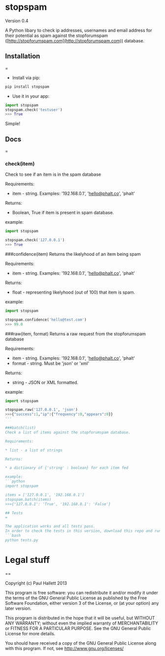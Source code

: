# stopspam

Version 0.4

A Python libary to check ip addresses, usernames and email address for their potential as spam against the stopforumspam ([http://stopforumspam.com](http://stopforumspam.com)) database.


## Installation
=

* Install via pip:

```bash
pip install stopspam
```

* Use it in your app:

```python
import stopspam
stopspam.check('testuser')
>>> True
```

Simple!

## Docs
=

### check(item)
Check to see if an item is in the spam database

Requirements:

* item - string. Examples: '192.168.0.1', 'hello@phalt.co', 'phalt'

Returns:

* Boolean, True if item is present in spam database.


example:
```python
import stopspam

stopspam.check('127.0.0.1')
>>> True
```

###confidence(item)
Returns the likelyhood of an item being spam

Requirements:

* item - string. Examples: '192.168.0.1', 'hello@phalt.co', 'phalt'

Returns:
* float - representing likelyhood (out of 100) that item is spam.


example:
```python
import stopspam

stopspam.confidence('hello@test.com')
>>> 99.0
```

###raw(item, format)
Returns a raw request from the stopforumspam database

Requirements:

* item - string. Examples:  '192.168.0.1', 'hello@phalt.co', 'phalt'
* format - string. Must be 'json' or 'xml'

Returns:
* string - JSON or XML formatted.

example:
```python
import stopspam

stopspam.raw('127.0.0.1', 'json')
>>>{"success":1,"ip":{"frequency":0,"appears":0}}
'''

###batch(list)
Check a list of items against the stopforumspam database.

Requirements:

* list - a list of strings

Returns:

* a dictionary of {'string' : boolean} for each item fed

example:
```python
import stopspam

items = ['127.0.0.1', '192.168.0.1']
stopspam.batch(items)
>>>{'127.0.0.1': 'True', '192.168.0.1': 'False'}

## Tests
=

The application works and all tests pass.
In order to check the tests in this version, download this repo and run:
```bash
python tests.py
```

# Legal stuff
==

Copyright (c) Paul Hallett 2013

This program is free software: you can redistribute it and/or modify
it under the terms of the GNU General Public License as published by
the Free Software Foundation, either version 3 of the License, or
(at your option) any later version.

This program is distributed in the hope that it will be useful,
but WITHOUT ANY WARRANTY; without even the implied warranty of
MERCHANTABILITY or FITNESS FOR A PARTICULAR PURPOSE.  See the
GNU General Public License for more details.

You should have received a copy of the GNU General Public License
along with this program.  If not, see <http://www.gnu.org/licenses/>
